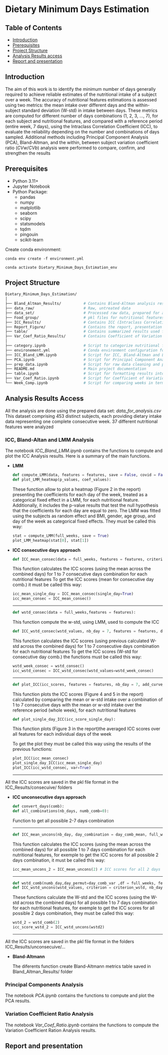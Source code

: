 # **Dietary Minimum Days Estimation**

## Table of Contents

- [Introduction](#introduction)
- [Prerequisites](#prerequisites)
- [Project Structure](#project-structure)
- [Analysis Results access](#analysis-results-access)
- [Report and presentation](#report-and-presentation)

## Introduction

The aim of this work is to identify the minimum number of days generally required to achieve reliable estimates of the nutritional intake of a subject over a week. The accuracy of nutritional features estimations is assessed using two metrics: the mean intake over different days and the within-subject standard deviation (W-std) in intake between days. These metrics are computed for different number of days combinations (1, 2, 3, ..., 7), for each subject and nutritional features, and compared with a reference period (entire week, 7 days), using the Intraclass Correlation Coefficient (ICC), to evaluate the reliability depending on the number and combinations of days sampled. Additional methods including Principal Component Analysis (PCA), Bland-Altman, and the within, between subject variation coefficient ratio ($CVw/CVb$) analysis were performed to compare, confirm, and strengthen the results

## Prerequisites

- Python 3.11+
- Jupyter Notebook
- Python Package:
    - pandas
    - numpy
    - matplotlib
    - seaborn
    - scipy
    - statsmodels
    - tqdm
    - pingouin
    - scikit-learn

Create conda environment:

`conda env create -f environment.yml`
  
`conda activate Dietary_Minimum_Days_Estimation_env`

## Project Structure

```bash
Dietary_Minimum_Days_Estimation/
│
├── Bland_Altman_Results/          # Contains Bland-Altman analysis results
├── data_raw/                      # Raw, untreated data
├── data_set/                      # Processed raw data, prepared for analysis
├── Food_group/                    # pkl files for nutritional features  differenciation
├── ICC_Results/                   # Contains ICC (Intraclass Correlation Coefficient) analysis results
├── Report_Figure/                 # Contains the report, presentation and figures
├── table/                         # Contains summarized results used for various figures
├── Var_Coef_Ratio_Results/        # Contains Coefficient of Variation ratio analysis results
│
├── category.ipynb                 # Script to categorize nutritional features and crate demograpgic distribution table
├── environement.yml               # Conda environment configuration for reproducibility
├── ICC_Bland_LMM.ipynb            # Script for ICC, Bland-Altman and LMM analysis 
├── PCA.ipynb                      # Script for Principal Component Analysis (PCA)
├── prep_data.ipynb                # Script for raw data cleaning and preparation
├── README.md                      # Main project documentation
├── table.ipynb                    # Script for formatting results into tables
├── Var_Coef_Ratio.ipynb           # Script for Coefficient of Variation ratio analysis
└── Week_Comp.ipynb                # Script for comparing weeks in terms of mean intake using ICC
```

## Analysis Results Access

All the analysis are done using the prepared data set: *data_for_analysis.csv*
This dataset comprising 453 distinct subjects, each providing dietary intake data representing one complete consecutive week. 37 different nutritional features were analyzed

### ICC, Bland-Altan and LMM Analysis

The notebook *ICC_Bland_LMM.ipynb*  contains the functions to compute and plot the ICC Analysis results. Here is a summary of the main functions.

- **LMM**

    ```python
    def compute_LMM(data, features = features, save = False, covid = False):
    def plot_LMM_heatmap(p_values, coef_values):
    ```

    These function allow to plot a heatmap (Figure 2 in the report) presenting the coefficients for each day of the week, treated as a categorical fixed effect in a LMM, for each nutritional feature. Additionally, it includes the p-value results that test the null hypothesis that the coefficients for each day are equal to zero. The LMM was fitted using the subjects as random effect and BMI, gender, age group, and day of the week as categorical fixed effects.
    They must be called this way:

    ```python
    stat = compute_LMM(full_weeks, save = True)
    plot_LMM_heatmap(stat[0], stat[1])
    ```

- **ICC consecutive days approach**

    ```python
    def ICC_mean_consec(data = full_weeks, features = features, criterion = criterion_mean, single_day = False):
    ```

    This function calculates the ICC scores (using the mean across the combined days) for 1 to 7 consecutive days combination for each nutritional features
    To get the ICC scores (mean for consecutive day comb.) it must be called this way:

    ```python
    icc_mean_single_day = ICC_mean_consec(single_day=True)
    icc_mean_consec = ICC_mean_consec()
    ```

    ---

    ```python
    def wstd_consec(data = full_weeks,features = features):
    ```

    This function compute the w-std, using LMM, used to compute the ICC

    ```python
    def ICC_wstd_consec(wstd_values, nb_day = 7, features = features, data = full_weeks):
    ```

    This function calculates the ICC scores (using previous calculated W-std across the combined days) for 1 to 7 consecutive days combination for each nutritional features
    To get the ICC scores (W-std for consecutive day comb.) the functions must be called this way:

    ```python
    wstd_week_consec = wstd_consec()
    icc_wstd_consec = ICC_wstd_consec(wstd_values=wstd_week_consec)
    ```

    ---

    ```python
    def plot_ICC(icc_scores, features = features, nb_day = 7, add_curve_uncons = False, var = False):
    ```

    This function plots the ICC scores (Figure 4 and 5 in the report) calculated by comparing the mean or w-std intake over a combination of 1 to 7 consecutive days with the mean or w-std intake over the reference period (whole week), for each nutritional features

    ```python
    def plot_single_day_ICC(icc_score_single_day):
    ```

    This function plots (Figure 3 in the report)the averaged ICC scores over all features for each individual days of the week

    To get the plot they must be called this way using the results of the previous functions:

    ```python
    plot_ICC(icc_mean_consec)
    plot_single_day_ICC(icc_mean_single_day)
    plot_ICC(icc_wstd_consec, var=True)
    ```

    ---

All the ICC scores are saved in the pkl file format in the ICC_Results/consecuive/ folders

- **ICC unconsecutive days approach**

    ```python
    def convert_days(comb):
    def all_combinations(nb_days, numb_comb=0):
    ```

    Function to get all possible 2-7 days combination

    ---

    ```python
    def ICC_mean_uncons(nb_day, day_combination = day_comb_mean, full_weeks = full_weeks, features = features):
    ```

    This function calculates the ICC scores (using the mean across the combined days) for all possible 1 to 7 days combination for each nutritional features, for exemple to get the ICC scores for all possible 2 days combination, it must be called this way:

    ```python
    icc_mean_uncons_2 = ICC_mean_uncons(2) # ICC scores for all 2 days combination possible
    ```

    ---

    ```python
    def wstd_comb(numb_day,day_permut=day_comb_var ,df = full_weeks, feat = features):
    def ICC_wstd_uncons(wstd_values, criterion = criterion_wstd, nb_day = 7, features = features, data = full_weeks):
    ```

    These functions calculate the W-std and the ICC scores (using the W-std across the combined days) for all possible 1 to 7 days combination for each nutritional features, for exemple to get the ICC scores for all possible 2 days combination, they must be called this way: 

    ```python
    wstd_2 = wstd_comb(2)
    icc_score_wstd_2 = ICC_wstd_uncons(wstd2)
    ```

    ---

All the ICC scores are saved in the pkl file format in the folders ICC_Results/unconsecuive/...

- **Bland-Altmann** 

    The diferents function create Bland-Altmann metrics table saved in Bland_Altman_Results/ folder

### Principal Components Analysis

The notebook *PCA.ipynb* contains the functions to compute and plot the PCA results.

### **Variation Coefficient Ratio Analysis**

The notebook *Var_Coef_Ratio.ipynb* contains the functions to compute the Variation Coefficient Ration Analysis results.

## Report and presentation

